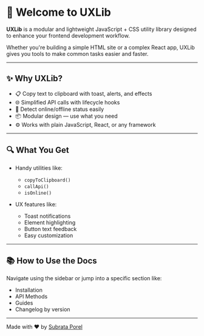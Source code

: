 # 👋 Welcome to UXLib

**UXLib** is a modular and lightweight JavaScript + CSS utility library designed to enhance your frontend development workflow.

Whether you're building a simple HTML site or a complex React app, UXLib gives you tools to make common tasks easier and faster.

---

## ✨ Why UXLib?

- 📋 Copy text to clipboard with toast, alerts, and effects
- 🌐 Simplified API calls with lifecycle hooks
- 📶 Detect online/offline status easily
- 📦 Modular design — use what you need
- ⚙️ Works with plain JavaScript, React, or any framework

---

## 🔍 What You Get

- Handy utilities like:
  - `copyToClipboard()`
  - `callApi()`
  - `isOnline()`

- UX features like:
  - Toast notifications
  - Element highlighting
  - Button text feedback
  - Easy customization

---

## 📚 How to Use the Docs

Navigate using the sidebar or jump into a specific section like:

- Installation
- API Methods
- Guides
- Changelog by version

---

Made with ❤️ by [Subrata Porel](https://github.com/subratapeid)
